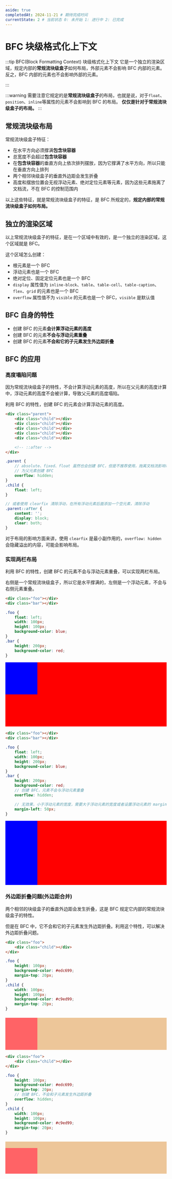 ```yaml
---
aside: true
completedAt: 2024-11-21 # 期待完成时间
currentState: 2 # 当前状态 0: 未开始 1: 进行中 2: 已完成
---
```


# BFC 块级格式化上下文

:::tip
BFC(Block Formatting Context) 块级格式化上下文
它是一个独立的渲染区域，规定内部的**常规流块级盒子**如何布局，外部元素不会影响 BFC 内部的元素。反之，BFC 内部的元素也不会影响外部的元素。

:::

:::warning
需要注意它规定的是**常规流块级盒子**的布局，也就是说，对于`float`、`position`、`inline`等属性的元素不会影响到 BFC 的布局。
**仅仅是针对于常规流块级盒子的布局。**
:::

## 常规流块级布局

常规流块级盒子特征：

-   在水平方向必须撑满**包含块容器**
-   总宽度不会超过**包含块容器**
-   在**包含块容器**的垂直方向上依次排列摆放，因为它撑满了水平方向，所以只能在垂直方向上排列
-   两个相邻块级盒子的垂直外边距会发生折叠
-   高度和摆放位置会无视浮动元素、绝对定位元素等元素，因为这些元素拖离了文档流，不在 BFC 的控制范围内

以上这些特征，就是常规流块级盒子的特征，是 BFC 所规定的，**规定内部的常规流块级盒子如何布局。**

## 独立的渲染区域

以上常规流块级盒子的特征，是在一个区域中有效的，是一个独立的渲染区域，这个区域就是 BFC。

这个区域怎么创建：

-   根元素是一个 BFC
-   浮动元素也是一个 BFC
-   绝对定位、固定定位元素也是一个 BFC
-   `display` 属性值为 `inline-block`、`table`、`table-cell`、`table-caption`、`flex`、`grid` 的元素也是一个 BFC
-   `overflow` 属性值不为 `visible` 的元素也是一个 BFC，`visible` 是默认值

## BFC 自身的特性

-   创建 BFC 的元素**会计算浮动元素的高度**
-   创建 BFC 的元素**不会与浮动元素重叠**
-   创建 BFC 的元素**不会和它的子元素发生外边距折叠**

## BFC 的应用

### 高度塌陷问题

因为常规流块级盒子的特性，不会计算浮动元素的高度，所以在父元素的高度计算中，浮动元素的高度不会被计算，导致父元素的高度塌陷。

利用 BFC 的特性，创建 BFC 的元素会计算浮动元素的高度。

```html
<div class="parent">
    <div class="child"></div>
    <div class="child"></div>
    <div class="child"></div>
    <div class="child"></div>
    <div class="child"></div>

    <!-- ::after -->
</div>
```

```scss
.parent {
    // absolute、fixed、float 虽然也会创建 BFC，但是不推荐使用，拖离文档流影响布局
    // 为父元素创建 BFC
    overflow: hidden;
}
.child {
    float: left;
}

// 或者使用 clearfix 清除浮动，在所有浮动元素后面添加一个空元素，清除浮动
.parent::after {
    content: '';
    display: block;
    clear: both;
}
```

对于布局的影响方面来讲，使用 `clearfix` 是最小副作用的，`overflow: hidden` 会隐藏溢出的内容，可能会影响布局。

### 实现两栏布局

利用 BFC 的特性，创建 BFC 的元素不会与浮动元素重叠，可以实现两栏布局。

右侧是一个常规流块级盒子，所以它是水平撑满的，左侧是一个浮动元素，不会与右侧元素重叠。

```html
<div class="foo"></div>
<div class="bar"></div>
```

```scss
.foo {
    float: left;
    width: 100px;
    height: 100px;
    background-color: blue;
}
.bar {
    height: 200px;
    background-color: red;
}
```

<div style="float: left; width: 100px; height: 100px; background-color: blue;"></div>
<div style="height: 200px; background-color: red;"></div>

```html
<div class="foo"></div>
<div class="bar"></div>
```

```scss
.foo {
    float: left;
    width: 100px;
    height: 200px;
    background-color: blue;
}
.bar {
    height: 200px;
    background-color: red;
    // 创建 BFC，元素不会与浮动元素重叠
    overflow: hidden;

    // 无效果，小于浮动元素的宽度，需要大于浮动元素的宽度或者设置浮动元素的 margin-right
    margin-left: 50px;
}
```

<div style="float: left; width: 100px; height: 200px; background-color: blue;"></div>
<div style="height: 200px; background-color: red; overflow: hidden; margin-left: 50px;"></div>

### 外边距折叠问题(外边距合并)

两个相邻的块级盒子的垂直外边距会发生折叠，这是 BFC 规定它内部的常规流块级盒子的特性。

但是在 BFC 中，它不会和它的子元素发生外边距折叠。利用这个特性，可以解决外边距折叠问题。

```html
<div class="foo">
    <div class="child"></div>
</div>
```

```scss
.foo {
    height: 100px;
    background-color: #edc699;
    margin-top: 20px;
}
.child {
    width: 100px;
    height: 100px;
    background-color: #c9ed99;
    margin-top: 20px;
}
```

<div style="height: 100px; background-color: #EDC699; margin-top: 20px;">
    <div style="width: 100px; height: 100px; background-color: #FF6366; margin-top: 20px;"></div>
</div>

```html
<div class="foo">
    <div class="child"></div>
</div>
```

```scss
.foo {
    height: 100px;
    background-color: #edc699;
    margin-top: 20px;
    // 创建 BFC，不会和子元素发生外边距折叠
    overflow: hidden;
}
.child {
    width: 100px;
    height: 100px;
    background-color: #c9ed99;
    margin-top: 20px;
}
```

<div style="height: 100px; background-color: #EDC699; margin-top: 20px; overflow: hidden;">
    <div style="width: 100px; height: 100px; background-color: #FF6366; margin-top: 20px;"></div>
</div>
